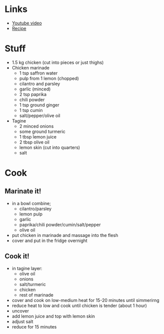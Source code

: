 # Links
- [Youtube video](https://www.youtube.com/watch?v=TpsUQ7SbTXs)
- [Recipe](http://www.cookingwithalia.com/409-chicken-tagine-mchermel/)

# Stuff
- 1.5 kg chicken (cut into pieces or just thighs)
- Chicken marinade
  - 1 tsp saffron water
  - pulp from 1 lemon (chopped)
  - cilantro and parsley
  - garlic (minced)
  - 2 tsp paprika
  - chili powder
  - 1 tsp ground ginger
  - 1 tsp cumin
  - salt/pepper/olive oil
- Tagine
  - 2 minced onions
  - some ground turmeric
  - 1 tbsp lemon juice
  - 2 tbsp olive oil
  - lemon skin (cut into quarters)
  - salt

# Cook
## Marinate it!
- in a bowl combine;
  - cilantro/parsley
  - lemon pulp
  - garlic
  - paprika/chili powder/cumin/salt/pepper
  - olive oil
- put chicken in marinade and massage into the flesh
- cover and put in the fridge overnight

## Cook it!
- in tagine layer:
  - olive oil
  - onions
  - salt/turmeric
  - chicken
  - rest of marinade
- cover and cook on low-medium heat for 15-20 minutes until simmerirng
- reduce heat to low and cook until chicken is tender (about 1 hour)
- uncover
- add lemon juice and top with lemon skin
- adjust salt
- reduce for 15 minutes
